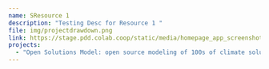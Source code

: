 ```yaml
---
name: SResource 1
description: "Testing Desc for Resource 1 "
file: img/projectdrawdown.png
link: https://stage.pdd.colab.coop/static/media/homepage_app_screenshot.666222be.jpg
projects:
  - "Open Solutions Model: open source modeling of 100s of climate solutions"
---
```


